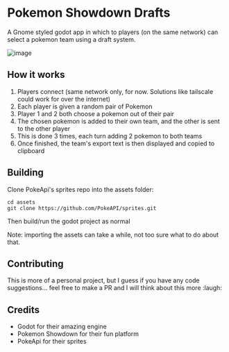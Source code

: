 # Pokemon Showdown Drafts

A Gnome styled godot app in which to players (on the same network) can select a pokemon team using a draft system.

![image](https://user-images.githubusercontent.com/51231053/169382437-e28c3bb1-44a9-493d-8457-dcc7bd724768.png)


## How it works
1. Players connect (same network only, for now. Solutions like tailscale could work for over the internet)
2. Each player is given a random pair of Pokemon
2. Player 1 and 2 both choose a pokemon out of their pair
3. The chosen pokemon is added to their own team, and the other is sent to the other player
4. This is done 3 times, each turn adding 2 pokemon to both teams
5. Once finished, the team's export text is then displayed and copied to clipboard


## Building
Clone PokeApi's sprites repo into the assets folder:
```
cd assets
git clone https://github.com/PokeAPI/sprites.git
```
Then build/run the godot project as normal

Note: importing the assets can take a while, not too sure what to do about that.

## Contributing
This is more of a personal project, but I guess if you have any code suggestions... feel free to make a PR and I will think about this more :laugh:


## Credits
- Godot for their amazing engine
- Pokemon Showdown for their fun platform
- PokeApi for their sprites
